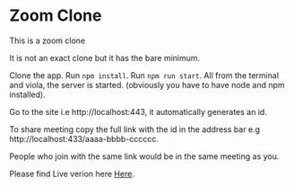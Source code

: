 # Zoom Clone 


This is a zoom clone

It is not an exact clone but it has the bare minimum.

Clone the app. Run `npm install`. Run `npm run start`. All from the terminal and viola, the server is started. (obviously you have to have node and npm installed).

Go to the site i.e http://localhost:443, it automatically generates an id.

To share meeting copy the full link with the id in the address bar e.g http://localhost:433/aaaa-bbbb-cccccc.

People who join with the same link would be in the same meeting as you.

Please find Live verion here [Here](https://zoom-web2.herokuapp.com/).
